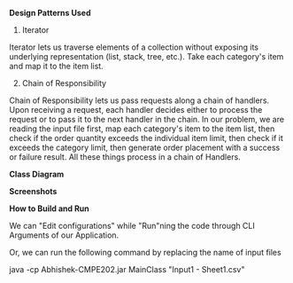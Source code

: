 **Design Patterns Used**

1) Iterator

Iterator lets us traverse elements of a collection without exposing its underlying representation (list, stack, tree, etc.). Take each category&#39;s item and map it to the item list.

2) Chain of Responsibility

Chain of Responsibility lets us pass requests along a chain of handlers. Upon receiving a request, each handler decides either to process the request or to pass it to the next handler in the chain. In our problem, we are reading the input file first, map each category&#39;s item to the item list, then check if the order quantity exceeds the individual item limit, then check if it exceeds the category limit, then generate order placement with a success or failure result. All these things process in a chain of Handlers.

**Class Diagram**



**Screenshots**



**How to Build and Run**

We can "Edit configurations" while "Run"ning the code through CLI Arguments of our Application.


Or, we can run the following command by replacing the name of input files

java -cp Abhishek-CMPE202.jar MainClass "Input1 - Sheet1.csv"
